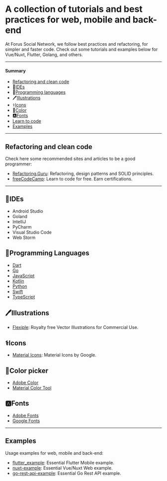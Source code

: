 # A collection of tutorials and best practices for web, mobile and back-end

At Forus Social Network, we follow best practices and refactoring, for simpler and faster code. Check out some tutorials and examples below for Vue/Nuxt, Flutter, Golang, and others.

---
#### Summary

* [Refactoring and clean code](#refactoring-and-clean-code)
* 📝[IDEs](#ides)
* 🔡[Programming languages](#programming-languages)
* 🖊️[Illustrations](#illustrations)
* ⚕️[Icons](#icons)
* 🎨[Color](#color-picker)
* 🅰️[Fonts](#fonts)
* [Learn to code]()
* [Examples](#examples)

---

## Refactoring and clean code

Check here some recommended sites and articles to be a good programmer:

<!-- alphabetical -->
* [Refactoring.Guru](https://refactoring.guru): Refactoring, design patterns and SOLID principles.
* [freeCodeCamp](https://www.freecodecamp.org): Learn to code for free. Earn certifications.

---

## 📝IDEs
<!-- alphabetical -->
- Android Studio
- Goland
- IntelliJ
- PyCharm
- Visual Studio Code
- Web Storm

## 🔡Programming Languages
<!-- alphabetical -->
- [Dart](https://dart.dev/guides)
- [Go](https://go.dev/doc/)
- [JavaScript](https://developer.mozilla.org/pt-BR/docs/Web/JavaScript)
- [Kotlin](https://kotlinlang.org/docs)
- [Python](https://docs.python.org/3/)
- [Swift](https://www.swift.org/documentation/)
- [TypeScript](https://www.typescriptlang.org/docs/)

## 🖊️Illustrations
<!-- alphabetical -->
- [Flexiple](https://2.flexiple.com/scale/home): Royalty free Vector Illustrations for Commercial Use.

## ⚕️Icons
<!-- alphabetical -->
- [Material Icons](https://fonts.google.com/icons?selected=Material+Icons): Material Icons by Google.

## 🎨Color picker
<!-- alphabetical -->
- [Adobe Color](https://color.adobe.com/pt/create/color-wheel)
- [Material Color Tool](https://material.io/resources/color)

## 🅰️Fonts
<!-- alphabetical -->
- [Adobe Fonts](https://fonts.adobe.com/) 
- [Google Fonts](https://fonts.google.com)

---

## Examples

Usage examples for web, mobile and back-end:

<!-- alphabetical -->
* [flutter_example](https://github.com/foruscommunity/flutter_example): Essential Flutter Mobile example.
* [nuxt-example](https://github.com/foruscommunity/nuxt-example): Essential Vue/Nuxt Web example.
* [go-rest-api-example](https://github.com/foruscommunity/go-rest-api-example): Essential Go Rest API example.
